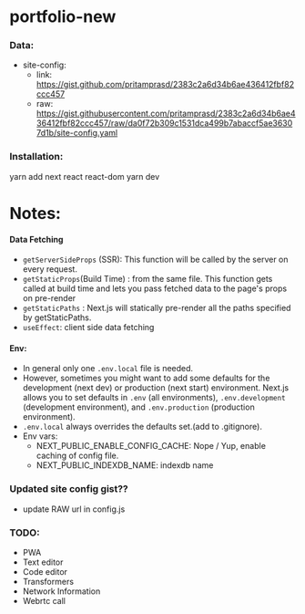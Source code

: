 # portfolio-new

### Data: 
- site-config: 
    - link:  https://gist.github.com/pritamprasd/2383c2a6d34b6ae436412fbf82ccc457
    - raw: https://gist.githubusercontent.com/pritamprasd/2383c2a6d34b6ae436412fbf82ccc457/raw/da0f72b309c1531dca499b7abaccf5ae36307d1b/site-config.yaml

### Installation:
yarn add next react react-dom
yarn dev

# Notes:
#### Data Fetching
- `getServerSideProps` (SSR): This function will be called by the server on every request.
- `getStaticProps`(Build Time) : from the same file. This function gets called at build time and lets you pass fetched data to the page's props on pre-render
- `getStaticPaths` :  Next.js will statically pre-render all the paths specified by getStaticPaths.
- `useEffect`: client side data fetching

#### Env:
- In general only one `.env.local` file is needed. 
- However, sometimes you might want to add some defaults for the development (next dev) or production (next start) environment. Next.js allows you to set defaults in `.env` (all environments), `.env.development` (development environment), and `.env.production` (production environment).
- `.env.local` always overrides the defaults set.(add to .gitignore).
- Env vars:
    - NEXT_PUBLIC_ENABLE_CONFIG_CACHE: Nope / Yup, enable caching of config file.
    - NEXT_PUBLIC_INDEXDB_NAME: indexdb name


### Updated site config gist??
- update RAW url in config.js


### TODO:
- PWA
- Text editor
- Code editor
- Transformers
- Network Information
- Webrtc call

